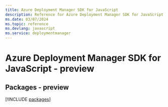 ```yaml
---
title: Azure Deployment Manager SDK for JavaScript
description: Reference for Azure Deployment Manager SDK for JavaScript
ms.date: 03/07/2024
ms.topic: reference
ms.devlang: javascript
ms.service: deploymentmanager
---
```

# Azure Deployment Manager SDK for JavaScript - preview
## Packages - preview
[!INCLUDE [packages](deployment-manager-index.md)]